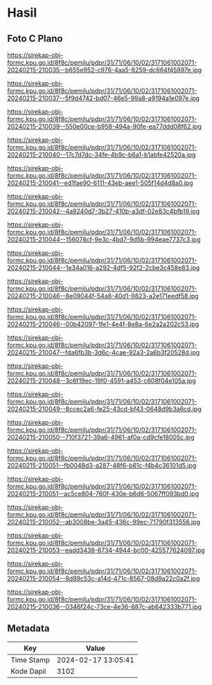 # Hasil

## Foto C Plano

https://sirekap-obj-formc.kpu.go.id/8f8c/pemilu/pdpr/31/71/06/10/02/3171061002071-20240215-210035--b655e952-c976-4aa5-8259-dc664f45897e.jpg

https://sirekap-obj-formc.kpu.go.id/8f8c/pemilu/pdpr/31/71/06/10/02/3171061002071-20240215-210037--5f9d4742-bd07-46e5-99a8-a9194a1e097e.jpg

https://sirekap-obj-formc.kpu.go.id/8f8c/pemilu/pdpr/31/71/06/10/02/3171061002071-20240215-210039--550e00ce-b958-494a-90fe-ea77ddd08f62.jpg

https://sirekap-obj-formc.kpu.go.id/8f8c/pemilu/pdpr/31/71/06/10/02/3171061002071-20240215-210040--17c7d7dc-34fe-4b9c-b6a1-b1abfe42520a.jpg

https://sirekap-obj-formc.kpu.go.id/8f8c/pemilu/pdpr/31/71/06/10/02/3171061002071-20240215-210041--ed1fae90-6111-43eb-aee1-505f14d4d8a0.jpg

https://sirekap-obj-formc.kpu.go.id/8f8c/pemilu/pdpr/31/71/06/10/02/3171061002071-20240215-210042--4a9240d7-3b27-410b-a3df-02e83c4bfb19.jpg

https://sirekap-obj-formc.kpu.go.id/8f8c/pemilu/pdpr/31/71/06/10/02/3171061002071-20240215-210044--156078cf-9e3c-4bd7-9d5b-994eae7737c3.jpg

https://sirekap-obj-formc.kpu.go.id/8f8c/pemilu/pdpr/31/71/06/10/02/3171061002071-20240215-210044--1e34a016-a292-4df5-92f2-2cbe3c458e83.jpg

https://sirekap-obj-formc.kpu.go.id/8f8c/pemilu/pdpr/31/71/06/10/02/3171061002071-20240215-210046--8e09044f-54a8-40d1-9823-a2e171eedf58.jpg

https://sirekap-obj-formc.kpu.go.id/8f8c/pemilu/pdpr/31/71/06/10/02/3171061002071-20240215-210046--00b42097-1fe1-4e4f-8e8a-6e2a2a202c53.jpg

https://sirekap-obj-formc.kpu.go.id/8f8c/pemilu/pdpr/31/71/06/10/02/3171061002071-20240215-210047--fda6fb3b-3d6c-4cae-92a3-2a6b3f20528d.jpg

https://sirekap-obj-formc.kpu.go.id/8f8c/pemilu/pdpr/31/71/06/10/02/3171061002071-20240215-210048--3c6f19ec-19f0-4591-a453-c608f04e105a.jpg

https://sirekap-obj-formc.kpu.go.id/8f8c/pemilu/pdpr/31/71/06/10/02/3171061002071-20240215-210049--8ccec2a6-fe25-43cd-bf43-0648d9b3a6cd.jpg

https://sirekap-obj-formc.kpu.go.id/8f8c/pemilu/pdpr/31/71/06/10/02/3171061002071-20240215-210050--710f3721-39a6-4961-af0a-cd9cfe18005c.jpg

https://sirekap-obj-formc.kpu.go.id/8f8c/pemilu/pdpr/31/71/06/10/02/3171061002071-20240215-210051--fb0048d3-a287-48f6-b61c-f4b4c36101d5.jpg

https://sirekap-obj-formc.kpu.go.id/8f8c/pemilu/pdpr/31/71/06/10/02/3171061002071-20240215-210051--ac5ce804-760f-430e-b6d6-5067ff093bd0.jpg

https://sirekap-obj-formc.kpu.go.id/8f8c/pemilu/pdpr/31/71/06/10/02/3171061002071-20240215-210052--ab3008be-3a45-436c-99ec-71790f313556.jpg

https://sirekap-obj-formc.kpu.go.id/8f8c/pemilu/pdpr/31/71/06/10/02/3171061002071-20240215-210053--eadd3438-6734-4944-bc00-425577624097.jpg

https://sirekap-obj-formc.kpu.go.id/8f8c/pemilu/pdpr/31/71/06/10/02/3171061002071-20240215-210054--8d89c53c-a14d-471c-8567-08d9a22c0a2f.jpg

https://sirekap-obj-formc.kpu.go.id/8f8c/pemilu/pdpr/31/71/06/10/02/3171061002071-20240215-210036--0346f24c-73ce-4e36-887c-ab642333b771.jpg


## Metadata

| Key        | Value               |
| ---------- | ------------------- |
| Time Stamp | 2024-02-17 13:05:41 |
| Kode Dapil | 3102                |



